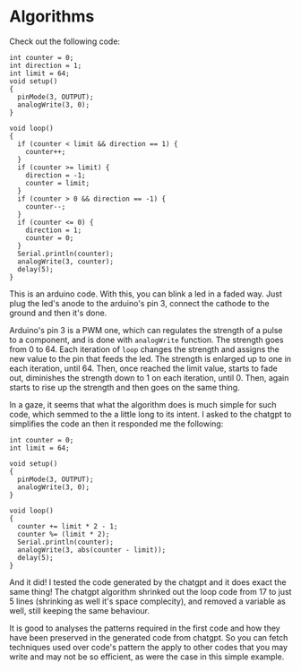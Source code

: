 # Algorithms

Check out the following code:
```
int counter = 0;
int direction = 1;
int limit = 64;
void setup()
{
  pinMode(3, OUTPUT);
  analogWrite(3, 0);
}

void loop()
{
  if (counter < limit && direction == 1) {
    counter++;
  }
  if (counter >= limit) {
  	direction = -1;
    counter = limit;
  }
  if (counter > 0 && direction == -1) {
  	counter--;
  }
  if (counter <= 0) {
    direction = 1;
    counter = 0;
  }
  Serial.println(counter);
  analogWrite(3, counter);
  delay(5);
}
```
This is an arduino code. With this, you can blink a led in a faded way. Just plug the led's anode to the arduino's pin 3, connect the cathode to the ground and then it's done.

Arduino's pin 3 is a PWM one, which can regulates the strength of a pulse to a component, and is done with `analogWrite` function. The strength goes from 0 to 64. Each iteration of `loop` changes the strength and assigns the new value to the pin that feeds the led. The strength is enlarged up to one in each iteration, until 64. Then, once reached the limit value, starts to fade out, diminishes the strength down to 1 on each iteration, until 0. Then, again starts to rise up the strength and then goes on the same thing.

In a gaze, it seems that what the algorithm does is much simple for such code, which semmed to the a little long to its intent. I asked to the chatgpt to simplifies the code an then it responded me the following:
```
int counter = 0;
int limit = 64;

void setup()
{
  pinMode(3, OUTPUT);
  analogWrite(3, 0);
}

void loop()
{
  counter += limit * 2 - 1;
  counter %= (limit * 2);
  Serial.println(counter);
  analogWrite(3, abs(counter - limit));
  delay(5);
}
```
And it did! I tested the code generated by the chatgpt and it does exact the same thing! The chatgpt algorithm shrinked out the loop code from 17 to just 5 lines (shrinking as well it's space complecity), and removed a variable as well, still keeping the same behaviour.

It is good to analyses the patterns required in the first code and how they have been preserved in the generated code from chatgpt. So you can fetch techniques used over code's pattern the apply to other codes that you may write and may not be so efficient, as were the case in this simple example.
